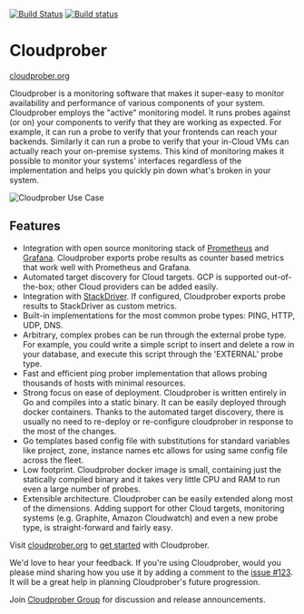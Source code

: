 [![Build
Status](https://travis-ci.org/google/cloudprober.svg?branch=master)](https://travis-ci.org/google/cloudprober)
[![Build status](https://ci.appveyor.com/api/projects/status/ypg1okxxfedwkksk?svg=true)](https://ci.appveyor.com/project/manugarg/cloudprober-wwcpu)

# Cloudprober

[cloudprober.org](https://cloudprober.org)

Cloudprober is a monitoring software that makes it super-easy to monitor
availability and performance of various components of your system. Cloudprober
employs the "active" monitoring model. It runs probes against (or on) your
components to verify that they are working as expected. For example, it can run
a probe to verify that your frontends can reach your backends. Similarly it can
run a probe to verify that your in-Cloud VMs can actually reach your on-premise
systems. This kind of monitoring makes it possible to monitor your systems'
interfaces regardless of the implementation and helps you quickly pin down
what's broken in your system.

![Cloudprober Use
Case](https://cloudprober.org/diagrams/cloudprober_use_case.svg)

## Features

*   Integration with open source monitoring stack of
    [Prometheus](http://prometheus.io) and [Grafana](http://grafana.com).
    Cloudprober exports probe results as counter based metrics that work well
    with Prometheus and Grafana.
*   Automated target discovery for Cloud targets. GCP is supported
    out-of-the-box; other Cloud providers can be added easily.
*   Integration with [StackDriver](https://cloud.google.com/stackdriver/). If
    configured, Cloudprober exports probe results to StackDriver as custom
    metrics.
*   Built-in implementations for the most common probe types: PING, HTTP, UDP,
    DNS.
*   Arbitrary, complex probes can be run through the external probe type. For
    example, you could write a simple script to insert and delete a row in your
    database, and execute this script through the 'EXTERNAL' probe type.
*   Fast and efficient ping prober implementation that allows probing thousands
    of hosts with minimal resources.
*   Strong focus on ease of deployment. Cloudprober is written entirely in Go
    and compiles into a static binary. It can be easily deployed through docker
    containers. Thanks to the automated target discovery, there is usually no
    need to re-deploy or re-configure cloudprober in response to the most of the
    changes.
*   Go templates based config file with substitutions for standard variables
    like project, zone, instance names etc allows for using same config file
    across the fleet.
*   Low footprint. Cloudprober docker image is small, containing just the
    statically compiled binary and it takes very little CPU and RAM to run even
    a large number of probes.
*   Extensible architecture. Cloudprober can be easily extended along most of
    the dimensions. Adding support for other Cloud targets, monitoring systems
    (e.g. Graphite, Amazon Cloudwatch) and even a new probe type, is
    straight-forward and fairly easy.

Visit [cloudprober.org](https://cloudprober.org) to
[get started](https://cloudprober.org/getting-started/) with Cloudprober.

We'd love to hear your feedback. If you're using Cloudprober, would you please
mind sharing how you use it by adding a comment to the [issue #123](
https://github.com/google/cloudprober/issues/123). It will be a great help in
planning Cloudprober's future progression.

Join [Cloudprober Group](https://groups.google.com/forum/#!forum/cloudprober) for
discussion and release announcements.

